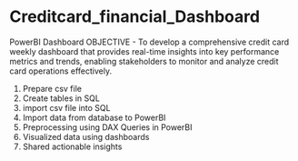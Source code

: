 # Creditcard_financial_Dashboard
PowerBI Dashboard
OBJECTIVE - To develop a comprehensive credit card weekly dashboard that provides real-time insights into key performance metrics and trends,
enabling stakeholders to monitor and analyze credit card operations effectively.

1. Prepare csv file
2. Create tables in SQL
3. import csv file into SQL
4. Import data from database to PowerBI
5. Preprocessing using DAX Queries in PowerBI
6. Visualized data using dashboards
7. Shared actionable insights
